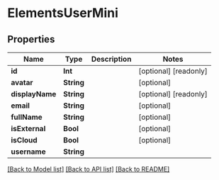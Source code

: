 # ElementsUserMini

## Properties

Name | Type | Description | Notes
------------ | ------------- | ------------- | -------------
**id** | **Int** |  | [optional] [readonly] 
**avatar** | **String** |  | [optional] 
**displayName** | **String** |  | [optional] [readonly] 
**email** | **String** |  | [optional] 
**fullName** | **String** |  | [optional] 
**isExternal** | **Bool** |  | [optional] 
**isCloud** | **Bool** |  | [optional] 
**username** | **String** |  | 

[[Back to Model list]](../README.md#documentation-for-models) [[Back to API list]](../README.md#documentation-for-api-endpoints) [[Back to README]](../README.md)


